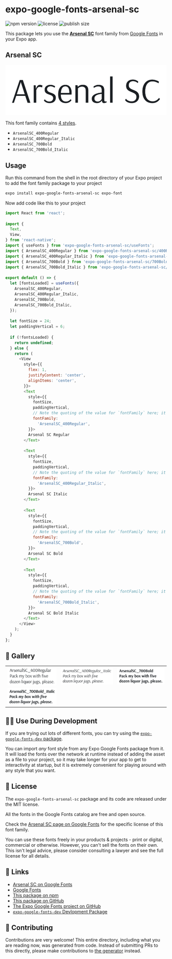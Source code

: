 # expo-google-fonts-arsenal-sc

![npm version](https://flat.badgen.net/npm/v/expo-google-fonts-arsenal-sc)
![license](https://flat.badgen.net/github/license/expo/google-fonts)
![publish size](https://flat.badgen.net/packagephobia/install/expo-google-fonts-arsenal-sc)

This package lets you use the [**Arsenal SC**](https://fonts.google.com/specimen/Arsenal+SC) font family from [Google Fonts](https://fonts.google.com/) in your Expo app.

## Arsenal SC

![Arsenal SC](./font-family.png)

This font family contains [4 styles](#-gallery).

- `ArsenalSC_400Regular`
- `ArsenalSC_400Regular_Italic`
- `ArsenalSC_700Bold`
- `ArsenalSC_700Bold_Italic`

## Usage

Run this command from the shell in the root directory of your Expo project to add the font family package to your project
```sh
expo install expo-google-fonts-arsenal-sc expo-font
```

Now add code like this to your project
```js
import React from 'react';

import {
  Text,
  View,
} from 'react-native';
import { useFonts } from 'expo-google-fonts-arsenal-sc/useFonts';
import { ArsenalSC_400Regular } from 'expo-google-fonts-arsenal-sc/400Regular';
import { ArsenalSC_400Regular_Italic } from 'expo-google-fonts-arsenal-sc/400Regular_Italic';
import { ArsenalSC_700Bold } from 'expo-google-fonts-arsenal-sc/700Bold';
import { ArsenalSC_700Bold_Italic } from 'expo-google-fonts-arsenal-sc/700Bold_Italic';

export default () => {
  let [fontsLoaded] = useFonts({
    ArsenalSC_400Regular,
    ArsenalSC_400Regular_Italic,
    ArsenalSC_700Bold,
    ArsenalSC_700Bold_Italic,
  });

  let fontSize = 24;
  let paddingVertical = 6;

  if (!fontsLoaded) {
    return undefined;
  } else {
    return (
      <View
        style={{
          flex: 1,
          justifyContent: 'center',
          alignItems: 'center',
        }}>
        <Text
          style={{
            fontSize,
            paddingVertical,
            // Note the quoting of the value for `fontFamily` here; it expects a string!
            fontFamily:
              'ArsenalSC_400Regular',
          }}>
          Arsenal SC Regular
        </Text>

        <Text
          style={{
            fontSize,
            paddingVertical,
            // Note the quoting of the value for `fontFamily` here; it expects a string!
            fontFamily:
              'ArsenalSC_400Regular_Italic',
          }}>
          Arsenal SC Italic
        </Text>

        <Text
          style={{
            fontSize,
            paddingVertical,
            // Note the quoting of the value for `fontFamily` here; it expects a string!
            fontFamily:
              'ArsenalSC_700Bold',
          }}>
          Arsenal SC Bold
        </Text>

        <Text
          style={{
            fontSize,
            paddingVertical,
            // Note the quoting of the value for `fontFamily` here; it expects a string!
            fontFamily:
              'ArsenalSC_700Bold_Italic',
          }}>
          Arsenal SC Bold Italic
        </Text>
      </View>
    );
  }
};

```

## 🔡 Gallery


||||
|-|-|-|
|![ArsenalSC_400Regular](.//400Regular/ArsenalSC_400Regular.ttf.png)|![ArsenalSC_400Regular_Italic](.//400Regular_Italic/ArsenalSC_400Regular_Italic.ttf.png)|![ArsenalSC_700Bold](.//700Bold/ArsenalSC_700Bold.ttf.png)||
|![ArsenalSC_700Bold_Italic](.//700Bold_Italic/ArsenalSC_700Bold_Italic.ttf.png)||||


## 👩‍💻 Use During Development

If you are trying out lots of different fonts, you can try using the [`expo-google-fonts-dev` package](https://github.com/freeboub/google-fonts/tree/master/font-packages/dev#readme).

You can import *any* font style from any Expo Google Fonts package from it. It will load the fonts
over the network at runtime instead of adding the asset as a file to your project, so it may take longer
for your app to get to interactivity at startup, but it is extremely convenient
for playing around with any style that you want.

## 📖 License

The `expo-google-fonts-arsenal-sc` package and its code are released under the MIT license.

All the fonts in the Google Fonts catalog are free and open source.

Check the [Arsenal SC page on Google Fonts](https://fonts.google.com/specimen/Arsenal+SC) for the specific license of this font family.

You can use these fonts freely in your products & projects - print or digital, commercial or otherwise. However, you can't sell the fonts on their own. This isn't legal advice, please consider consulting a lawyer and see the full license for all details.

## 🔗 Links

- [Arsenal SC on Google Fonts](https://fonts.google.com/specimen/Arsenal+SC)
- [Google Fonts](https://fonts.google.com/)
- [This package on npm](https://www.npmjs.com/package/expo-google-fonts-arsenal-sc)
- [This package on GitHub](https://github.com/freeboub/google-fonts/tree/master/font-packages/arsenal-sc)
- [The Expo Google Fonts project on GitHub](https://github.com/freeboub/google-fonts)
- [`expo-google-fonts-dev` Devlopment Package](https://github.com/freeboub/google-fonts/tree/master/font-packages/dev)

## 🤝 Contributing

Contributions are very welcome! This entire directory, including what you are reading now, was generated from code. Instead of submitting PRs to this directly, please make contributions to [the generator](https://github.com/freeboub/google-fonts/tree/master/packages/generator) instead.
